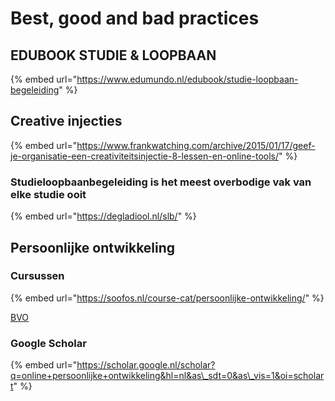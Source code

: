 # Best, good and bad practices

## EDUBOOK STUDIE & LOOPBAAN

{% embed url="https://www.edumundo.nl/edubook/studie-loopbaan-begeleiding" %}

## Creative injecties

{% embed url="https://www.frankwatching.com/archive/2015/01/17/geef-je-organisatie-een-creativiteitsinjectie-8-lessen-en-online-tools/" %}

### Studieloopbaanbegeleiding is het meest overbodige vak van elke studie ooit

{% embed url="https://degladiool.nl/slb/" %}

## Persoonlijke ontwikkeling

### Cursussen

{% embed url="https://soofos.nl/course-cat/persoonlijke-ontwikkeling/" %}

[BVO](https://www.bvo.nl/training/Persoonlijke-Ontwikkeling-en-Presentatie.html?gclid=Cj0KCQjwtr_mBRDeARIsALfBZA4jr-1SzYHH55LGBIE6Dg9_gJgQnLrTJDVU1NxmO07VULO5a5X4InsaAovOEALw_wcB&gclsrc=aw.ds)



### Google Scholar

{% embed url="https://scholar.google.nl/scholar?q=online+persoonlijke+ontwikkeling&hl=nl&as\_sdt=0&as\_vis=1&oi=scholart" %}



